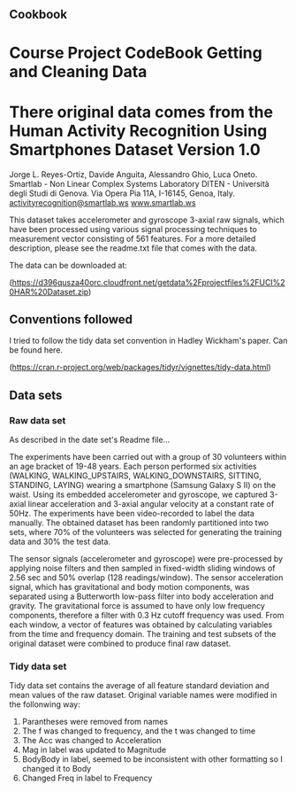 ## Cookbook

Course Project CodeBook 
Getting and Cleaning Data 
==============================================================


There original data comes from the Human Activity Recognition Using Smartphones Dataset
Version 1.0
==================================================================

Jorge L. Reyes-Ortiz, Davide Anguita, Alessandro Ghio, Luca Oneto.
Smartlab - Non Linear Complex Systems Laboratory
DITEN - Università degli Studi di Genova.
Via Opera Pia 11A, I-16145, Genoa, Italy.
activityrecognition@smartlab.ws
www.smartlab.ws

This dataset takes accelerometer and gyroscope 3-axial raw signals, 
which have been processed using various signal processing techniques to measurement vector consisting
of 561 features. For a more detailed description, please see the readme.txt file that comes with the data. 

The data can be downloaded at: 

 (https://d396qusza40orc.cloudfront.net/getdata%2Fprojectfiles%2FUCI%20HAR%20Dataset.zip)



## Conventions followed
I tried to follow the tidy data set convention in Hadley Wickham's paper. 
Can be found here. 

(https://cran.r-project.org/web/packages/tidyr/vignettes/tidy-data.html)

## Data sets

### Raw data set 
As described in the date set's Readme file...

The experiments have been carried out with a group of 30 volunteers within an age bracket of 19-48 years. Each person performed six activities (WALKING, WALKING_UPSTAIRS, WALKING_DOWNSTAIRS, SITTING, STANDING, LAYING) wearing a smartphone (Samsung Galaxy S II) on the waist. Using its embedded accelerometer and gyroscope, we captured 3-axial linear acceleration and 3-axial angular velocity at a constant rate of 50Hz. The experiments have been video-recorded to label the data manually. The obtained dataset has been randomly partitioned into two sets, where 70% of the volunteers was selected for generating the training data and 30% the test data. 

The sensor signals (accelerometer and gyroscope) were pre-processed by applying noise filters and then sampled in fixed-width sliding windows of 2.56 sec and 50% overlap (128 readings/window). The sensor acceleration signal, which has gravitational and body motion components, was separated using a Butterworth low-pass filter into body acceleration and gravity. The gravitational force is assumed to have only low frequency components, therefore a filter with 0.3 Hz cutoff frequency was used. From each window, a vector of features was obtained by calculating variables from the time and frequency domain.
The training and test subsets of the original dataset were combined to produce final raw dataset.

### Tidy data set

Tidy data set contains the average of all feature standard deviation and mean values of the raw dataset. 
Original variable names were modified in the follonwing way:

1. Parantheses were removed from names
2. The f was changed to frequency, and the t was changed to time
3. The Acc was changed to Acceleration 
4. Mag in label was updated to  Magnitude
5. BodyBody in label, seemed to be inconsistent with other formatting so I changed it to  Body
6. Changed Freq in label to Frequency
 

